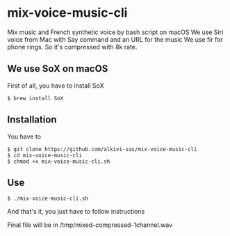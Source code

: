 # mix-voice-music-cli
Mix music and French synthetic voice by bash script on macOS
We use Siri voice from Mac with Say command and an URL for the music
We use fir for phone rings. So it's compressed with 8k rate.

## We use SoX on macOS
First of all, you have to install SoX

   `$ brew install SoX`

## Installation 
You have to 
   ```
   $ git clone https://github.com/alkivi-sas/mix-voice-music-cli
   $ cd mix-voice-music-cli
   $ chmod +x mix-voice-music-cli.sh
   ```
## Use
   `$ ./mix-voice-music-cli.sh`

And that's it, you just have to follow instructions

Final file will be in /tmp/mixed-compressed-1channel.wav

